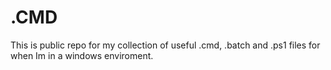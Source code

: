 # .CMD

This is public repo for my collection of useful .cmd, .batch and .ps1 files for when Im in a windows enviroment.